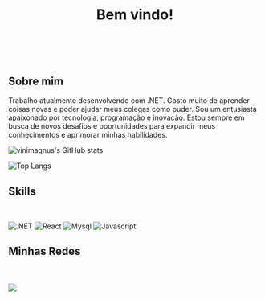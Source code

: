 <h1 align="center">Bem vindo!<h1>
<br>
  
## Sobre mim
  
Trabalho atualmente desenvolvendo com .NET. Gosto muito de aprender coisas novas e poder ajudar meus colegas como puder.
 Sou um entusiasta apaixonado por tecnologia, programação e inovação. Estou sempre em busca de novos desafios e oportunidades para expandir meus conhecimentos e aprimorar minhas habilidades.

 ![vinimagnus's GitHub stats](https://github-readme-stats.vercel.app/api?username=viniciusmagnus&show_icons=true&theme=tokyonight)

 ![Top Langs](https://github-readme-stats.vercel.app/api/top-langs/?username=viniciusmagnus&theme=tokyonight)

   


## Skills
<br>
  
![.NET](https://img.shields.io/badge/.NET-512BD4?style=for-the-badge&logo=dotnet&logoColor=white)
![React](https://img.shields.io/badge/React-20232A?style=for-the-badge&logo=react&logoColor=61DAFB)
![Mysql](https://img.shields.io/badge/MySQL-005C84?style=for-the-badge&logo=mysql&logoColor=white)
![Javascript](https://img.shields.io/badge/JavaScript-323330?style=for-the-badge&logo=javascript&logoColor=F7DF1E)


## Minhas Redes
<br><br>
<a href="https://www.linkedin.com/in/vin%C3%ADcius-magnus-668808250" target="_blank"><img src="https://img.shields.io/badge/-LinkedIn-%230077B5?style=for-the-badge&logo=linkedin&logoColor=white" target="_blank"></a>
 
  


 



